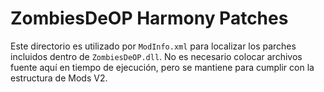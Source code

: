 # ZombiesDeOP Harmony Patches

Este directorio es utilizado por `ModInfo.xml` para localizar los parches incluidos dentro de `ZombiesDeOP.dll`. No es necesario colocar archivos fuente aquí en tiempo de ejecución, pero se mantiene para cumplir con la estructura de Mods V2.
